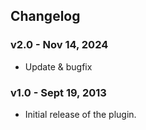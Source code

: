 ## Changelog

### v2.0 - Nov 14, 2024

  - Update & bugfix

### v1.0 - Sept 19, 2013

  - Initial release of the plugin.
